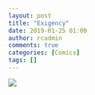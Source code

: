 ```yaml
---
layout: post
title: "Exigency"
date: 2019-01-25 01:00
author: rcadmin
comments: true
categories: [Comics]
tags: []
---
```

<a href="../comics/2019/01/25"><img src="http://dl.bitsmack.com/comics/20190125.jpg" /></a>

